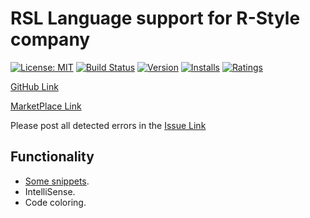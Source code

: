 # RSL Language support for R-Style company
[![License: MIT](https://img.shields.io/badge/License-MIT-brightgreen.svg)](https://opensource.org/licenses/MIT)
[![Build Status](https://github.com/alliluja/RSL/workflows/build/badge.svg?branch=master)](https://github.com/alliluja/RSL/workflows/build/badge.svg?branch=master)
[![Version](https://vsmarketplacebadge.apphb.com/version-short/VeniaminRakov.rsl.svg)](https://marketplace.visualstudio.com/items?itemName=VeniaminRakov.rsl)
[![Installs](https://vsmarketplacebadge.apphb.com/installs-short/VeniaminRakov.rsl.svg)](https://marketplace.visualstudio.com/items?itemName=VeniaminRakov.rsl)
[![Ratings](https://vsmarketplacebadge.apphb.com/rating-short/VeniaminRakov.rsl.svg)](https://marketplace.visualstudio.com/items?itemName=VeniaminRakov.rsl)

 [GitHub Link](https://github.com/alliluja/RSL "Source, wiki, issue")

 [MarketPlace Link](https://marketplace.visualstudio.com/items?itemName=VeniaminRakov.rsl "Releases")
 
 Please post all detected errors in the [Issue Link](https://github.com/alliluja/RSL/issues "If any trouble")
 
## Functionality

* [Some snippets](https://github.com/alliluja/RSL/wiki/Snippets).
* IntelliSense.
* Code coloring.
